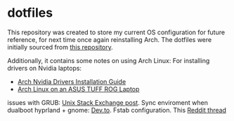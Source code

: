 # dotfiles
This repository was created to store my current OS configuration for future reference, for next time once again reinstalling Arch. The dotfiles were initially sourced from [this repository](https://github.com/end-4/dots-hyprland).

Additionally, it contains some notes on using Arch Linux:
For installing drivers on Nvidia laptops:

- [Arch Nvidia Drivers Installation Guide](https://github.com/korvahannu/arch-nvidia-drivers-installation-guide)
- [Arch Linux on an ASUS TUFF ROG Laptop](https://github.com/mooncoffee1/Arch-Linux-on-a-ASUS-TUFF-ROG-laptop)

issues with GRUB: [Unix Stack Exchange post](https://unix.stackexchange.com/questions/251670/arch-linux-errorfailed-to-get-canonical-path-of-airootfs-grub-to-usb-instal).
Sync enviroment when dualboot hyprland + gnome: [Dev.to](https://dev.to/renhiyama/how-to-dualboot-hyprland-with-gnome-desktops-on-linux-1pa4).
Fstab configuration. This [Reddit thread](https://www.reddit.com/r/archlinux/comments/14y3dvx/system_wont_boot_failed_to_mount_uuid_on_real_root/)
